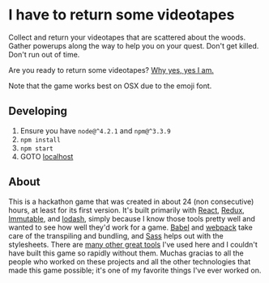 # I have to return some videotapes

Collect and return your videotapes that are scattered about the woods. Gather powerups along the way to help you on your quest. Don't get killed. Don't run out of time.

Are you ready to return some videotapes? [Why yes, yes I am.][game]

Note that the game works best on OSX due to the emoji font.

## Developing

1. Ensure you have `node@^4.2.1` and `npm@^3.3.9`
1. `npm install`
2. `npm start`
3. GOTO [localhost][localhost]

## About

This is a hackathon game that was created in about 24 (non consecutive) hours, at least for its first version. It's built primarily with [React][react], [Redux][redux], [Immutable][immutable], and [lodash][lodash], simply because I know those tools pretty well and wanted to see how well they'd work for a game. [Babel][babel] and [webpack][webpack] take care of the transpiling and bundling, and [Sass][sass] helps out with the stylesheets. There are [many other great tools][package] I've used here and I couldn't have built this game so rapidly without them. Muchas gracias to all the people who worked on these projects and all the other technologies that made this game possible; it's one of my favorite things I've ever worked on.

[game]:      https://videotapes.stevenhauser.dev/
[localhost]: http://localhost:3000
[package]:   https://github.com/stevenhauser/i-have-to-return-some-videotapes/blob/master/package.json
[react]:     https://facebook.github.io/react/
[redux]:     http://redux.js.org/
[immutable]: http://facebook.github.io/immutable-js/
[lodash]:    https://lodash.com/
[babel]:     https://babeljs.io/
[webpack]:   https://webpack.github.io/
[sass]:      http://sass-lang.com/
